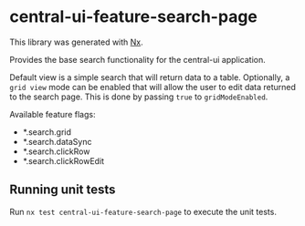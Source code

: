 # central-ui-feature-search-page

This library was generated with [Nx](https://nx.dev).

Provides the base search functionality for the central-ui application.

Default view is a simple search that will return data to a table. Optionally, a `grid view` mode can be enabled that will allow the user to edit data returned to the search page. This is done by passing `true` to `gridModeEnabled`.

Available feature flags:

-   \*.search.grid
-   \*.search.dataSync
-   \*.search.clickRow
-   \*.search.clickRowEdit

## Running unit tests

Run `nx test central-ui-feature-search-page` to execute the unit tests.
